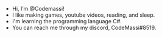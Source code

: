 - Hi, I’m @Codemassi!
- I like making games, youtube videos, reading, and sleep.
- I'm learning the programming language C#.
- You can reach me through my discord, CodeMassi#8519.

<!---
Codemassi/Codemassi is a ✨ special ✨ repository because its `README.md` (this file) appears on your GitHub profile.
You can click the Preview link to take a look at your changes.
--->
